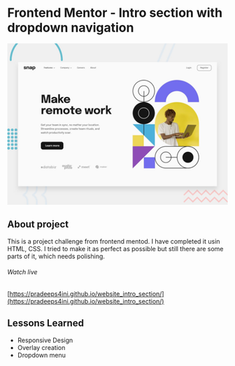 # Frontend Mentor - Intro section with dropdown navigation

![Design preview for the Intro section with dropdown navigation coding challenge](./design/desktop-preview.jpg)


## About project

This is a project challenge from frontend mentod. I have completed it usin HTML, CSS. I tried to make it as perfect as possible but still there are some parts of it, which needs polishing.

###### Watch live
[https://pradeeps4ini.github.io/website_intro_section/](https://pradeeps4ini.github.io/website_intro_section/)

## Lessons Learned

* Responsive Design
* Overlay creation
* Dropdown menu
